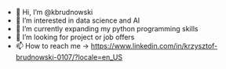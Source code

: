 - 👋 Hi, I’m @kbrudnowski
- 👀 I’m interested in data science and AI 
- 🌱 I’m currently expanding my python programming skills
- 💞️ I’m looking for project or job offers
- 📫 How to reach me -> https://www.linkedin.com/in/krzysztof-brudnowski-0107/?locale=en_US

<!---
kbrudnowski/kbrudnowski is a ✨ special ✨ repository because its `README.md` (this file) appears on your GitHub profile.
You can click the Preview link to take a look at your changes.
--->
